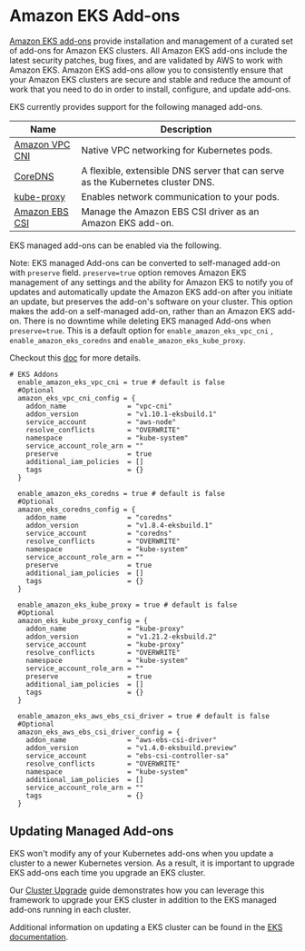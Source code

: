 # Amazon EKS Add-ons

[Amazon EKS add-ons](https://docs.aws.amazon.com/eks/latest/userguide/eks-add-ons.html) provide installation and management of a curated set of add-ons for Amazon EKS clusters. All Amazon EKS add-ons include the latest security patches, bug fixes, and are validated by AWS to work with Amazon EKS. Amazon EKS add-ons allow you to consistently ensure that your Amazon EKS clusters are secure and stable and reduce the amount of work that you need to do in order to install, configure, and update add-ons.

EKS currently provides support for the following managed add-ons.

| Name | Description |
|------|-------------|
| [Amazon VPC CNI](https://docs.aws.amazon.com/eks/latest/userguide/managing-vpc-cni.html)  | Native VPC networking for Kubernetes pods. |
| [CoreDNS](https://docs.aws.amazon.com/eks/latest/userguide/managing-coredns.html) | A flexible, extensible DNS server that can serve as the Kubernetes cluster DNS. |
| [kube-proxy](https://docs.aws.amazon.com/eks/latest/userguide/managing-kube-proxy.html) | Enables network communication to your pods. |
| [Amazon EBS CSI](https://docs.aws.amazon.com/eks/latest/userguide/managing-ebs-csi.html) | Manage the Amazon EBS CSI driver as an Amazon EKS add-on. |

EKS managed add-ons can be enabled via the following. 

Note: EKS managed Add-ons can be converted to self-managed add-on with `preserve` field.
`preserve=true` option removes Amazon EKS management of any settings and the ability for Amazon EKS to notify you of updates and automatically update the Amazon EKS add-on after you initiate an update, but preserves the add-on's software on your cluster. 
This option makes the add-on a self-managed add-on, rather than an Amazon EKS add-on. 
There is no downtime while deleting EKS managed Add-ons when `preserve=true`. This is a default option for `enable_amazon_eks_vpc_cni` , `enable_amazon_eks_coredns` and `enable_amazon_eks_kube_proxy`.

Checkout this [doc](https://docs.aws.amazon.com/eks/latest/userguide/managing-vpc-cni.html#updating-vpc-cni-eks-add-on) for more details.

```
# EKS Addons
  enable_amazon_eks_vpc_cni = true # default is false
  #Optional
  amazon_eks_vpc_cni_config = {
    addon_name               = "vpc-cni"
    addon_version            = "v1.10.1-eksbuild.1"
    service_account          = "aws-node"
    resolve_conflicts        = "OVERWRITE"
    namespace                = "kube-system"
    service_account_role_arn = ""
    preserve                 = true
    additional_iam_policies  = []
    tags                     = {}
  }

  enable_amazon_eks_coredns = true # default is false
  #Optional
  amazon_eks_coredns_config = {
    addon_name               = "coredns"
    addon_version            = "v1.8.4-eksbuild.1"
    service_account          = "coredns"
    resolve_conflicts        = "OVERWRITE"
    namespace                = "kube-system"
    service_account_role_arn = ""
    preserve                 = true
    additional_iam_policies  = []
    tags                     = {}
  }

  enable_amazon_eks_kube_proxy = true # default is false
  #Optional
  amazon_eks_kube_proxy_config = {
    addon_name               = "kube-proxy"
    addon_version            = "v1.21.2-eksbuild.2"
    service_account          = "kube-proxy"
    resolve_conflicts        = "OVERWRITE"
    namespace                = "kube-system"
    service_account_role_arn = ""
    preserve                 = true
    additional_iam_policies  = []
    tags                     = {}
  }

  enable_amazon_eks_aws_ebs_csi_driver = true # default is false
  #Optional
  amazon_eks_aws_ebs_csi_driver_config = {
    addon_name               = "aws-ebs-csi-driver"
    addon_version            = "v1.4.0-eksbuild.preview"
    service_account          = "ebs-csi-controller-sa"
    resolve_conflicts        = "OVERWRITE"
    namespace                = "kube-system"       
    additional_iam_policies  = []
    service_account_role_arn = ""
    tags                     = {}
  }
```

## Updating Managed Add-ons

EKS won't modify any of your Kubernetes add-ons when you update a cluster to a newer Kubernetes version. As a result, it is important to upgrade EKS add-ons each time you upgrade an EKS cluster.

Our [Cluster Upgrade](../advanced/cluster-upgrades.md) guide demonstrates how you can leverage this framework to upgrade your EKS cluster in addition to the EKS managed add-ons running in each cluster.

Additional information on updating a EKS cluster can be found in the [EKS documentation](https://docs.aws.amazon.com/eks/latest/userguide/update-cluster.html).
